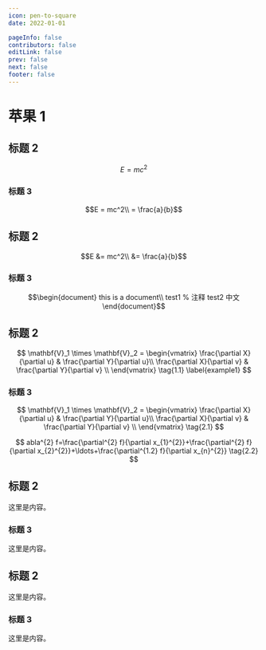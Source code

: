 ```yaml
---
icon: pen-to-square
date: 2022-01-01

pageInfo: false
contributors: false
editLink: false
prev: false
next: false
footer: false
---
```


# 苹果 1

## 标题 2
$$
E = mc^2
$$
### 标题 3

$$E = mc^2\\
= \frac{a}{b}$$

## 标题 2

$$E &= mc^2\\
&= \frac{a}{b}$$

### 标题 3

$$\begin{document}
this is a document\\
test1 % 注释
test2
中文
\end{document}$$

## 标题 2

$$
\mathbf{V}_1 \times \mathbf{V}_2 =  \begin{vmatrix} 
\frac{\partial X}{\partial u} &  \frac{\partial Y}{\partial u}\\
\frac{\partial X}{\partial v} &  \frac{\partial Y}{\partial v} \\
\end{vmatrix} \tag{1.1} \label{example1}
$$

### 标题 3
$$
\mathbf{V}_1 \times \mathbf{V}_2 =  \begin{vmatrix} 
\frac{\partial X}{\partial u} &  \frac{\partial Y}{\partial u}\\
\frac{\partial X}{\partial v} &  \frac{\partial Y}{\partial v} \\
\end{vmatrix} \tag{2.1}
$$

$$
abla^{2} f=\frac{\partial^{2} f}{\partial x_{1}^{2}}+\frac{\partial^{2} f}{\partial x_{2}^{2}}+\ldots+\frac{\partial^{1.2} f}{\partial x_{n}^{2}} \tag{2.2}
$$
## 标题 2

这里是内容。

### 标题 3

这里是内容。

## 标题 2

这里是内容。

### 标题 3

这里是内容。
